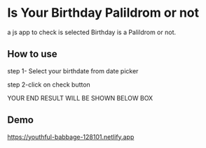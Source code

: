 
# Is Your Birthday Palildrom or not 

a js app to check is selected Birthday is a Palildrom or not.


## How to use 

step 1- Select your birthdate from date picker

step 2-click on check button 

YOUR END RESULT WILL BE SHOWN BELOW BOX


## Demo

https://youthful-babbage-128101.netlify.app


